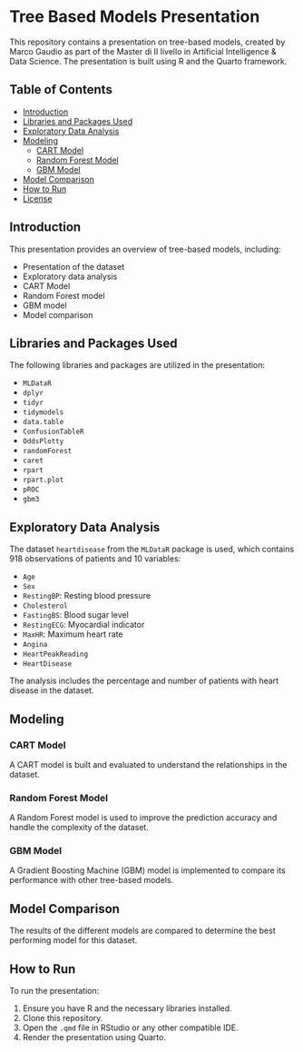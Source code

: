 # Tree Based Models Presentation

This repository contains a presentation on tree-based models, created by Marco Gaudio as part of the Master di II livello in Artificial Intelligence & Data Science. The presentation is built using R and the Quarto framework.

## Table of Contents

- [Introduction](#introduction)
- [Libraries and Packages Used](#libraries-and-packages-used)
- [Exploratory Data Analysis](#exploratory-data-analysis)
- [Modeling](#modeling)
  - [CART Model](#cart-model)
  - [Random Forest Model](#random-forest-model)
  - [GBM Model](#gbm-model)
- [Model Comparison](#model-comparison)
- [How to Run](#how-to-run)
- [License](#license)

## Introduction

This presentation provides an overview of tree-based models, including:

- Presentation of the dataset
- Exploratory data analysis
- CART Model
- Random Forest model
- GBM model
- Model comparison

## Libraries and Packages Used

The following libraries and packages are utilized in the presentation:

- `MLDataR`
- `dplyr`
- `tidyr`
- `tidymodels`
- `data.table`
- `ConfusionTableR`
- `OddsPlotty`
- `randomForest`
- `caret`
- `rpart`
- `rpart.plot`
- `pROC`
- `gbm3`

## Exploratory Data Analysis

The dataset `heartdisease` from the `MLDataR` package is used, which contains 918 observations of patients and 10 variables:

- `Age`
- `Sex`
- `RestingBP`: Resting blood pressure
- `Cholesterol`
- `FastingBS`: Blood sugar level
- `RestingECG`: Myocardial indicator
- `MaxHR`: Maximum heart rate
- `Angina`
- `HeartPeakReading`
- `HeartDisease`

The analysis includes the percentage and number of patients with heart disease in the dataset.

## Modeling

### CART Model

A CART model is built and evaluated to understand the relationships in the dataset.

### Random Forest Model

A Random Forest model is used to improve the prediction accuracy and handle the complexity of the dataset.

### GBM Model

A Gradient Boosting Machine (GBM) model is implemented to compare its performance with other tree-based models.

## Model Comparison

The results of the different models are compared to determine the best performing model for this dataset.

## How to Run

To run the presentation:

1. Ensure you have R and the necessary libraries installed.
2. Clone this repository.
3. Open the `.qmd` file in RStudio or any other compatible IDE.
4. Render the presentation using Quarto.
